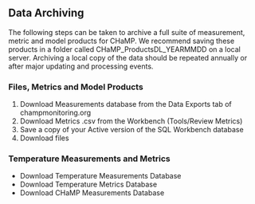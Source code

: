 
## Data Archiving
The following steps can be taken to archive a full suite of measurement, metric and model products for CHaMP.  We recommend saving these products in a folder called CHaMP_ProductsDL_YEARMMDD  on a local server. Archiving a local copy of the data should be repeated annually or after major updating and processing events.

### Files, Metrics and Model Products
1. Download Measurements database from the Data Exports tab of champmonitoring.org
2. Download Metrics .csv from the Workbench (Tools/Review Metrics)
3. Save a copy of your Active version of the SQL Workbench database 
3. Download files 

### Temperature Measurements and Metrics
- Download Temperature Measurements Database
- Download Temperature Metrics Database
- Download CHaMP Measurements Database 
